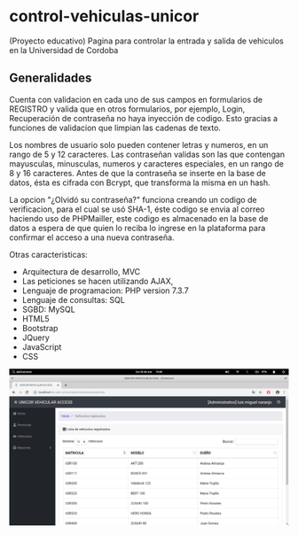 # control-vehiculas-unicor
(Proyecto educativo) Pagina para controlar la entrada y salida de vehiculos en la Universidad de Cordoba


## Generalidades
Cuenta con validacion en cada uno de sus campos en formularios de REGISTRO y valida que en otros formularios, por ejemplo, Login, Recuperación de contraseña no haya inyección de codigo. Esto gracias a funciones de validacion que limpian las cadenas de texto.

Los nombres de usuario solo pueden contener letras y numeros, en un rango de 5 y 12 caracteres. 
Las contraseñan validas son las que contengan mayusculas, minusculas, numeros y caracteres especiales, en un rango de 8 y 16 caracteres.
Antes de que la contraseña se inserte en la base de datos, ésta es cifrada con Bcrypt, que transforma la misma en un hash.

La opcion "¿Olvidó su contraseña?" funciona creando un codigo de verificacion, para el cual se usó SHA-1, éste codigo se envia al correo  haciendo uso de PHPMailler, este codigo es almacenado en la base de datos a espera de que quien lo reciba lo ingrese en la plataforma para confirmar el acceso a una nueva contraseña.

Otras caracteristicas: 
- Arquitectura de desarrollo, MVC
- Las peticiones se hacen utilizando AJAX, 
- Lenguaje de programacion: PHP version 7.3.7
- Lenguaje de consultas: SQL
- SGBD: MySQL
- HTML5
- Bootstrap
- JQuery
- JavaScript
- CSS

![Vehiculos registrados](https://raw.githubusercontent.com/luismigeek/control-vehicular-unicor/master/assets/vehiculos.png)
